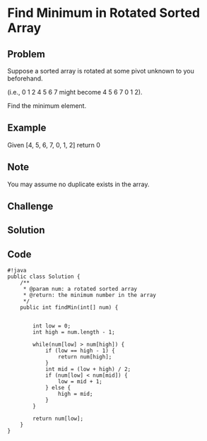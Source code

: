 Find Minimum in Rotated Sorted Array
===


Problem
-------

Suppose a sorted array is rotated at some pivot unknown to you beforehand.

(i.e., 0 1 2 4 5 6 7 might become 4 5 6 7 0 1 2).

Find the minimum element.

Example
-------

Given [4, 5, 6, 7, 0, 1, 2] return 0

Note
---------

You may assume no duplicate exists in the array.

Challenge
---------

Solution
--------

Code
----

    #!java
    public class Solution {
        /**
         * @param num: a rotated sorted array
         * @return: the minimum number in the array
         */
        public int findMin(int[] num) {
            
            
            int low = 0;
            int high = num.length - 1;
            
            while(num[low] > num[high]) {
                if (low == high - 1) {
                    return num[high];
                }
                int mid = (low + high) / 2;
                if (num[low] < num[mid]) {
                    low = mid + 1;
                } else {
                    high = mid;
                }
            }
            
            return num[low];
        }
    }